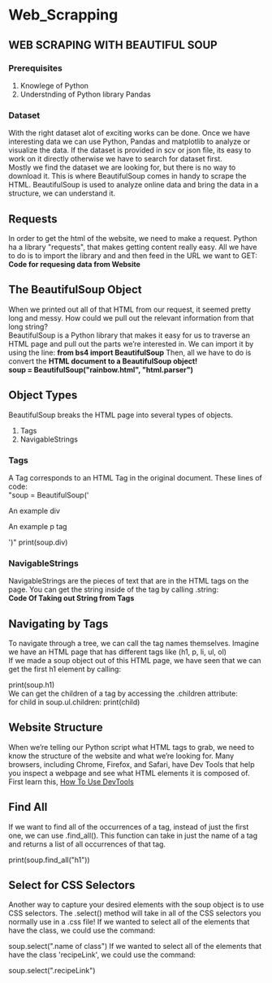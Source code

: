 # Web_Scrapping
## WEB SCRAPING WITH BEAUTIFUL SOUP
### <b>Prerequisites</b>
1. Knowlege of Python
2. Understnding of Python library Pandas
### Dataset
With the right dataset alot of exciting works can be done. Once we have interesting data we can use Python, Pandas and matplotlib to analyze or visualize the data. If the dataset is provided in scv or json file, its easy to work on it directly otherwise we have to search for dataset first.
<br> Mostly we find the dataset we are looking for, but there is no way to download it. This is where BeautifulSoup comes in handy to scrape the HTML. BeautifulSoup is used to analyze online data and bring the data in a structure, we can understand it. <br> 
## Requests
In order to get the html of the website, we need to make a request. Python ha a library "requests", that makes getting content really easy. All we have to do is to import the library and and then feed in the URL we want to GET: <br>
<b> Code for requesing data from Website </b>
## The BeautifulSoup Object
  When we printed out all of that HTML from our request, it seemed pretty long and messy. How could we pull out the relevant information from that long string? <br>
  BeautifulSoup is a Python library that makes it easy for us to traverse an HTML page and pull out the parts we’re interested in. We can import it by using the line:
<b>from bs4 import BeautifulSoup</b>
Then, all we have to do is convert the <b>HTML document to a BeautifulSoup object!</b><br>
  <b>soup = BeautifulSoup("rainbow.html", "html.parser")</b>
    
## Object Types
BeautifulSoup breaks the HTML page into several types of objects.
1. Tags
2. NavigableStrings
### Tags
A Tag corresponds to an HTML Tag in the original document. These lines of code:
<br>
"soup = BeautifulSoup('<div id="example">An example div</div><p>An example p tag</p>')"
print(soup.div)
### NavigableStrings
NavigableStrings are the pieces of text that are in the HTML tags on the page. You can get the string inside of the tag by calling .string:
<br>
<b> Code Of Taking out String from Tags </b>
## Navigating by Tags
  To navigate through a tree, we can call the tag names themselves. Imagine we have an HTML page that has different tags like (h1, p, li, ul, ol) <br> If we made a soup object out of this HTML page, we have seen that we can get the first h1 element by calling:

print(soup.h1)<br> We can get the children of a tag by accessing the .children attribute:
<br>
for child in soup.ul.children:
    print(child)<br>
  
  ## Website Structure
When we’re telling our Python script what HTML tags to grab, we need to know the structure of the website and what we’re looking for.
Many browsers, including Chrome, Firefox, and Safari, have Dev Tools that help you inspect a webpage and see what HTML elements it is composed of.  
First learn this,
<a href="https://www.codecademy.com/articles/use-devtools">How To Use DevTools</a>
## Find All
If we want to find all of the occurrences of a tag, instead of just the first one, we can use .find_all().
This function can take in just the name of a tag and returns a list of all occurrences of that tag.

print(soup.find_all("h1"))

## Select for CSS Selectors
Another way to capture your desired elements with the soup object is to use CSS selectors. The .select() method will take in all of the CSS selectors you normally use in a .css file!
If we wanted to select all of the elements that have the class, we could use the command:

soup.select(".name of class")
If we wanted to select all of the elements that have the class 'recipeLink', we could use the command:

soup.select(".recipeLink")

